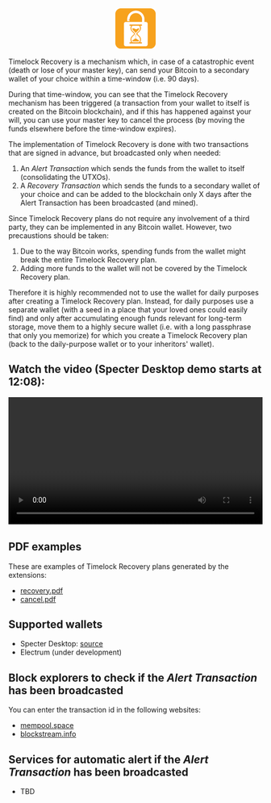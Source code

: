 <div align="center">
    <img width="80" height="80" src="assets/logo160.png" alt="Timelock Recovery Logo" />
</div>

Timelock Recovery is a mechanism which, in case of a catastrophic event
(death or lose of your master key), can send your Bitcoin to a secondary wallet of your choice
within a time-window (i.e. 90 days).

During that time-window, you can see that the Timelock Recovery mechanism has been triggered (a
transaction from your wallet to itself is created on the Bitcoin blockchain), and if this
has happened against your will, you can use your master key to cancel the process (by moving
the funds elsewhere before the time-window expires).

The implementation of Timelock Recovery is done with two transactions that are signed in advance,
but broadcasted only when needed:

1. An *Alert Transaction* which sends the funds from the wallet to itself (consolidating the UTXOs).
2. A *Recovery Transaction* which sends the funds to a secondary wallet of your choice and can
be added to the blockchain only X days after the Alert Transaction has been broadcasted (and mined).

Since Timelock Recovery plans do not require any involvement of a third party, they can be
implemented in any Bitcoin wallet. However, two precaustions should be taken:

1. Due to the way Bitcoin works, spending funds from the wallet might break the entire Timelock Recovery
plan.
2. Adding more funds to the wallet will not be covered by the Timelock Recovery plan.

Therefore it is highly recommended not to use the wallet for daily purposes after creating a
Timelock Recovery plan. Instead, for daily purposes use a separate wallet (with a seed in a place that
your loved ones could easily find) and only after accumulating enough funds relevant for long-term
storage, move them to a highly secure wallet (i.e. with a long passphrase that only you memorize) for
which you create a Timelock Recovery plan (back to the daily-purpose wallet or to your inheritors' wallet).

## Watch the video (Specter Desktop demo starts at 12:08):
<div align="center">
    <video controls width="100%">
        <source src="https://v.nostr.build/a3JwIlQqwcb8WLEe.mp4" type="video/mp4">
    </video>
</div>

## PDF examples

These are examples of Timelock Recovery plans generated by the extensions:

- [recovery.pdf](assets/recovery.pdf)
- [cancel.pdf](assets/cancel.pdf)

## Supported wallets

- Specter Desktop: [source](https://github.com/oren-z0/timelockrecovery-specter)
- Electrum (under development)

## Block explorers to check if the *Alert Transaction* has been broadcasted

You can enter the transaction id in the following websites:

- [mempool.space](https://mempool.space)
- [blockstream.info](https://blockstream.info)

## Services for automatic alert if the *Alert Transaction* has been broadcasted

- TBD

